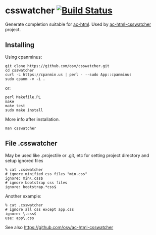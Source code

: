 csswatcher [![Build Status](https://travis-ci.org/osv/csswatcher.png?branch=master)](https://travis-ci.org/osv/csswatcher)
=======

Generate completion suitable for [ac-html](https://github.com/cheunghy/ac-html).
Used by [ac-html-csswatcher](https://github.com/osv/ac-html-csswatcher) project.

## Installing

Using cpanminus:

```shell
git clone https://github.com/osv/csswatcher.git
cd csswatcher
curl -L https://cpanmin.us | perl - --sudo App::cpanminus
sudo cpanm -v -i .
```

or:

```
perl Makefile.PL
make
make test
sudo make install
```

More info after installation.

```shell
man csswatcher
```

## File .csswatcher

May be used like .projectile or .git, etc for setting project directory and
setup ignored files

```shell
% cat .csswatcher
# ignore minified css files "min.css"
ignore: min\.css$
# ignore bootstrap css files
ignore: bootstrap.*css$
```

Another example:

```shell
% cat .csswatcher
# ignore all css except app.css
ignore: \.css$
use: app\.css
```

See also https://github.com/osv/ac-html-csswatcher
